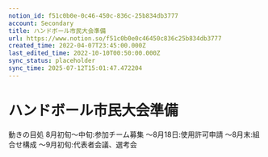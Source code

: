 ```yaml
---
notion_id: f51c0b0e-0c46-450c-836c-25b834db3777
account: Secondary
title: ハンドボール市民大会準備
url: https://www.notion.so/f51c0b0e0c46450c836c25b834db3777
created_time: 2022-04-07T23:45:00.000Z
last_edited_time: 2022-10-10T00:50:00.000Z
sync_status: placeholder
sync_time: 2025-07-12T15:01:47.472204
---
```

# ハンドボール市民大会準備

動きの目処
8月初旬〜中旬:参加チーム募集
〜8月18日:使用許可申請
〜8月末:組合せ構成
〜9月初旬:代表者会議、選考会